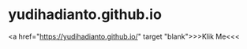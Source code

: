 # yudihadianto.github.io

<a href="https://yudihadianto.github.io/" target "blank">>>Klik Me<<<</a>

